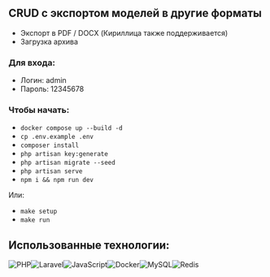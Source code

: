 ## CRUD с экспортом моделей в другие форматы

- Экспорт в PDF / DOCX (Кириллица также поддерживается)
- Загрузка архива

### Для входа:
- Логин: admin
- Пароль: 12345678

### Чтобы начать:
- `docker compose up --build -d`
- `cp .env.example .env`
- `composer install`
- `php artisan key:generate`
- `php artisan migrate --seed`
- `php artisan serve`
- `npm i && npm run dev`

Или:

- `make setup`
- `make run`

## Использованные технологии:

![PHP](https://img.shields.io/badge/php-%23777BB4.svg?style=for-the-badge&logo=php&logoColor=white)![Laravel](https://img.shields.io/badge/laravel-%23FF2D20.svg?style=for-the-badge&logo=laravel&logoColor=white)![JavaScript](https://img.shields.io/badge/javascript-%23323330.svg?style=for-the-badge&logo=javascript&logoColor=%23F7DF1E)![Docker](https://img.shields.io/badge/docker-%230db7ed.svg?style=for-the-badge&logo=docker&logoColor=white)![MySQL](https://img.shields.io/badge/mysql-4479A1.svg?style=for-the-badge&logo=mysql&logoColor=white)![Redis](https://img.shields.io/badge/redis-%23DD0031.svg?style=for-the-badge&logo=redis&logoColor=white)
